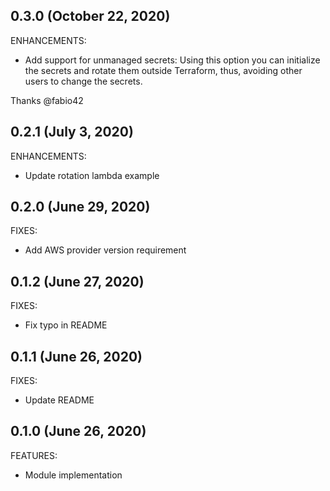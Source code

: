 ## 0.3.0 (October 22, 2020)

ENHANCEMENTS:

  * Add support for unmanaged secrets:  Using this option you can initialize the secrets and rotate them outside Terraform, thus, avoiding other users to change the secrets.

Thanks @fabio42

## 0.2.1 (July 3, 2020)

ENHANCEMENTS:

  * Update rotation lambda example

## 0.2.0 (June 29, 2020)

FIXES:

  * Add AWS provider version requirement

## 0.1.2 (June 27, 2020)

FIXES:

  * Fix typo in README

## 0.1.1 (June 26, 2020)

FIXES:

  * Update README

## 0.1.0 (June 26, 2020)

FEATURES:

  * Module implementation
